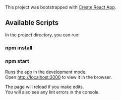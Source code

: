 This project was bootstrapped with [Create React App](https://github.com/facebook/create-react-app).

## Available Scripts

In the project directory, you can run:
### npm install
### npm start

Runs the app in the development mode.<br />
Open [http://localhost:3000](http://localhost:3000) to view it in the browser.

The page will reload if you make edits.<br />
You will also see any lint errors in the console.

